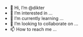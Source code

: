 - 👋 Hi, I’m @dikter
- 👀 I’m interested in ...
- 🌱 I’m currently learning ...
- 💞️ I’m looking to collaborate on ...
- 📫 How to reach me ...

<!---
dikter/dikter is a ✨ special ✨ repository because its `README.md` (this file) appears on your GitHub profile.
You can click the Preview link to take a look at your changes.
--->
